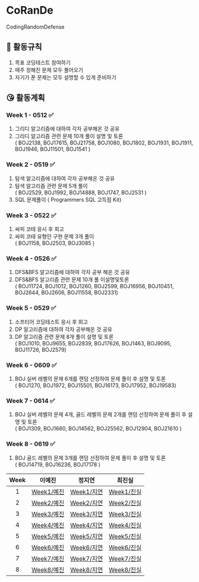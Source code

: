 # CoRanDe

CodingRandomDefense

## 🤨 활동규칙

1. 목표 코딩테스트 참여하기
2. 매주 정해진 문제 모두 풀어오기
3. 자기가 푼 문제는 모두 설명할 수 있게 준비하기

## 😘 활동계획

### Week 1 - 0512 ✅

1. 그리디 알고리즘에 대하여 각자 공부해온 것 공유
2. 그리디 알고리즘 관련 문제 10개 풀이 설명 및 토론
   <br/>( BOJ2138, BOJ17615, BOJ21758, BOJ1080, BOJ1802, BOJ1931, BOJ1911, BOJ1946, BOJ11501, BOJ1541 )

### Week 2 - 0519 ✅

1. 탐색 알고리즘에 대하여 각자 공부해온 것 공유
2. 탐색 알고리즘 관련 문제 5개 풀이
   <br/>( BOJ2529, BOJ1992, BOJ14888, BOJ1747, BOJ2531 )
3. SQL 문제풀이
   ( Programmers SQL 고득점 Kit)

### Week 3 - 0522 ✅

1. 싸피 코테 응시 후 회고
2. 싸피 코테 유형인 구현 문제 3개 풀이
   <br/>( BOJ1158, BOJ2503, BOJ3085 )

### Week 4 - 0526 ✅

1. DFS&BFS 알고리즘에 대하여 각자 공부 해온 것 공유
2. DFS&BFS 알고리즘 관련 문제 10개 풀 이설명및토론
   <br/> ( BOJ11724, BOJ1012, BOJ1260, BOJ2599, BOJ16956, BOJ10451, BOJ2644, BOJ2606, BOJ11558, BOJ2331)

### Week 5 - 0529 ✅

1. 소프티어 코딩테스트 응시 후 회고
2. DP 알고리즘에 대하여 각자 공부해온 것 공유
3. DP 알고리즘 관련 문제 8개 풀이 설명 및 토론<br/>
   ( BOJ1010, BOJ9655, BOJ2839, BOJ17626, BOJ1463, BOJ9095, BOJ11726, BOJ2579)

### Week 6 - 0609 ✅

1. BOJ 실버 레벨의 문제 6개를 랜덤 선정하여 문제 풀이 후 설명 및 토론
   <br/> ( BOJ1270, BOJ1972, BOJ15501, BOJ16173, BOJ17952, BOJ19583)

### Week 7 - 0614 ✅

1. BOJ 실버 레벨의 문제 4개, 골드 레벨의 문제 2개를 랜덤 선정하여 문제 풀이 후 설명 및 토론
   <br/> ( BOJ1309, BOJ1660, BOJ14562, BOJ25562, BOJ12904, BOJ21610 )

### Week 8 - 0619 ✅

1. BOJ 골드 레벨의 문제 3개를 랜덤 선정하여 문제 풀이 후 설명 및 토론
   <br/> ( BOJ14719, BOJ16236, BOJ17178 )

| Week |                                        이예진                                         |                                        정지연                                         |                                        최진실                                         |
| :--: | :-----------------------------------------------------------------------------------: | :-----------------------------------------------------------------------------------: | :-----------------------------------------------------------------------------------: |
|  1   | [Week1/예진](https://github.com/yejinleee/CoRanDe/tree/main/Week1/%EC%98%88%EC%A7%84) | [Week1/지연](https://github.com/yejinleee/CoRanDe/tree/main/Week1/%EC%A7%80%EC%97%B0) | [Week1/진실](https://github.com/yejinleee/CoRanDe/tree/main/Week1/%EC%A7%84%EC%8B%A4) |
|  2   | [Week2/예진](https://github.com/yejinleee/CoRanDe/tree/main/Week2/%EC%98%88%EC%A7%84) | [Week2/지연](https://github.com/yejinleee/CoRanDe/tree/main/Week2/%EC%A7%80%EC%97%B0) | [Week2/진실](https://github.com/yejinleee/CoRanDe/tree/main/Week2/%EC%A7%84%EC%8B%A4) |
|  3   | [Week3/예진](https://github.com/yejinleee/CoRanDe/tree/main/Week3/%EC%98%88%EC%A7%84) | [Week3/지연](https://github.com/yejinleee/CoRanDe/tree/main/Week3/%EC%A7%80%EC%97%B0) | [Week3/진실](https://github.com/yejinleee/CoRanDe/tree/main/Week3/%EC%A7%84%EC%8B%A4) |
|  4   | [Week4/예진](https://github.com/yejinleee/CoRanDe/tree/main/Week4/%EC%98%88%EC%A7%84) | [Week4/지연](https://github.com/yejinleee/CoRanDe/tree/main/Week4/%EC%A7%80%EC%97%B0) | [Week4/진실](https://github.com/yejinleee/CoRanDe/tree/main/Week4/%EC%A7%84%EC%8B%A4) |
|  5   | [Week5/예진](https://github.com/yejinleee/CoRanDe/tree/main/Week5/%EC%98%88%EC%A7%84) | [Week5/지연](https://github.com/yejinleee/CoRanDe/tree/main/Week5/%EC%A7%80%EC%97%B0) | [Week5/진실](https://github.com/yejinleee/CoRanDe/tree/main/Week5/%EC%A7%84%EC%8B%A4) |
|  6   | [Week6/예진](https://github.com/yejinleee/CoRanDe/tree/main/Week6/%EC%98%88%EC%A7%84) | [Week6/지연](https://github.com/yejinleee/CoRanDe/tree/main/Week6/%EC%A7%80%EC%97%B0) | [Week6/진실](https://github.com/yejinleee/CoRanDe/tree/main/Week6/%EC%A7%84%EC%8B%A4) |
|  7   | [Week7/예진](https://github.com/yejinleee/CoRanDe/tree/main/Week7/%EC%98%88%EC%A7%84) | [Week7/지연](https://github.com/yejinleee/CoRanDe/tree/main/Week7/%EC%A7%80%EC%97%B0) | [Week7/진실](https://github.com/yejinleee/CoRanDe/tree/main/Week7/%EC%A7%84%EC%8B%A4) |
|  8   | [Week8/예진](https://github.com/yejinleee/CoRanDe/tree/main/Week8/%EC%98%88%EC%A7%84) | [Week8/지연](https://github.com/yejinleee/CoRanDe/tree/main/Week8/%EC%A7%80%EC%97%B0) | [Week8/진실](https://github.com/yejinleee/CoRanDe/tree/main/Week8/%EC%A7%84%EC%8B%A4) |
